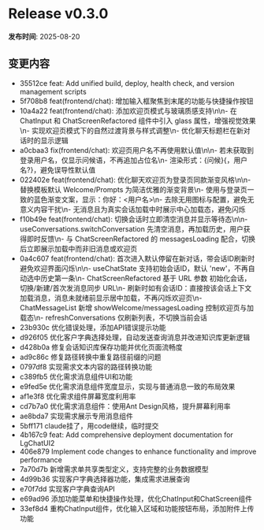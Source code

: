 # Release v0.3.0

**发布时间**: 2025-08-20

## 变更内容

- 35512ce feat: Add unified build, deploy, health check, and version management scripts
- 5f708b8 feat(frontend/chat): 增加输入框聚焦到末尾的功能与快捷操作按钮
- 10a4a22 feat(frontend/chat): 添加欢迎页模式与玻璃质感支持\n\n- 在 ChatInput 和 ChatScreenRefactored 组件中引入 glass 属性，增强视觉效果\n- 实现欢迎页模式下的自然过渡背景与样式调整\n- 优化聊天标题栏在新对话时的显示逻辑
- a0cbaa3 fix(frontend/chat): 欢迎页用户名不再使用默认值\n\n- 若未获取到登录用户名，仅显示问候语，不再追加占位名\n- 渲染形式：{问候}{，用户名?}，避免误导性默认值
- 022402e feat(frontend/chat): 优化聊天欢迎页为登录页同款渐变风格\n\n- 替换模板默认 Welcome/Prompts 为简洁优雅的渐变背景\n- 使用与登录页一致的蓝色渐变文案，显示：你好：<用户名>\n- 去除无用图标与配置，避免无意义内容干扰\n- 无消息且为真实会话加载中时展示中心加载态，避免闪烁
- f10b49e feat(frontend/chat): 切换会话时立即清空消息并显示等待态\n\n- useConversations.switchConversation 先清空消息，再加载历史，用户获得即时反馈\n- 与 ChatScreenRefactored 的 messagesLoading 配合，切换后立即展示加载中而非旧消息或欢迎页
- 0a4c607 feat(frontend/chat): 首次进入默认停留在新对话，带会话ID刷新时避免欢迎界面闪烁\n\n- useChatState 支持初始会话ID，默认 'new'，不再自动选中历史第一条\n- ChatScreenRefactored 基于 URL 参数  初始化会话，切换/新建/首次发消息同步 URL\n- 刷新时如有会话ID：直接按该会话上下文加载消息，消息未就绪前显示居中加载，不再闪烁欢迎页\n- ChatMessageList 新增 showWelcome/messagesLoading 控制欢迎页与加载态\n- refreshConversations 仅刷新列表，不切换当前会话
- 23b930c 优化错误处理，添加API错误提示功能
- d926f05 优化客户字典选择处理，自动发送查询消息并改进知识库更新逻辑
- d428b0a 修复会话知识库保存功能并优化页面流畅度
- ad9c86c 修复路径转换中重复路径前缀的问题
- 0797df8 实现需求文本内容的路径转换功能
- c389fb5 优化需求消息组件UI和功能
- e9fed5e 优化需求消息组件宽度显示，实现与普通消息一致的布局效果
- af1e3f8 优化需求组件屏幕宽度利用率
- cd7b7a0 优化需求消息组件：使用Ant Design风格，提升屏幕利用率
- ae8bda7 实现需求展示专用消息组件
- 5bff171 claude挂了，用code继续，临时提交
- 4b167c9 feat: Add comprehensive deployment documentation for LgChatUI2
- 406e879 Implement code changes to enhance functionality and improve performance
- 7a70d7b 新增需求单共享类型定义，支持完整的业务数据模型
- 4d99b36 实现客户字典选择器功能，集成需求进展查询
- e70f7dd 实现客户字典查询API
- e69ad96 添加功能菜单和快捷操作处理，优化ChatInput和ChatScreen组件
- 33ef8d4 重构ChatInput组件，优化输入区域和功能按钮布局，添加附件上传功能

